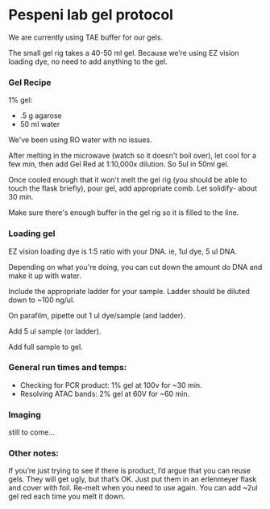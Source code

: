 # Pespeni lab gel protocol

We are currently using TAE buffer for our gels. 

The small gel rig takes a 40-50 ml gel. Because we’re using EZ vision loading dye, no need to add anything to the gel.

### Gel Recipe

1% gel:
- .5 g agarose
- 50 ml water

We've been using RO water with no issues.

After melting in the microwave (watch so it doesn't boil over), let cool for a few min, then add Gel Red at 1:10,000x dilution. So 5ul in 50ml gel.

Once cooled enough that it won't melt the gel rig (you should be able to touch the flask briefly), pour gel, add appropriate comb. Let solidify- about 30 min.

Make sure there's enough buffer in the gel rig so it is filled to the line.

### Loading gel

EZ vision loading dye is 1:5 ratio with your DNA. ie, 1ul dye, 5 ul DNA.

Depending on what you're doing, you can cut down the amount do DNA and make it up with water.

Include the appropriate ladder for your sample. Ladder should be diluted down to ~100 ng/ul.

On parafilm, pipette out 1 ul dye/sample (and ladder).

Add 5 ul sample (or ladder).

Add full sample to gel.

### General run times and temps:

- Checking for PCR product: 1% gel at 100v for ~30 min.  
- Resolving ATAC bands: 2% gel at 60V for ~60 min.  


### Imaging

still to come...

### Other notes:

If you’re just trying to see if there is product, I’d argue that you can reuse gels. They will get ugly, but that’s OK. Just put them in an erlenmeyer flask and cover with foil. Re-melt when you need to use again. You can add ~2ul gel red each time you melt it down.

